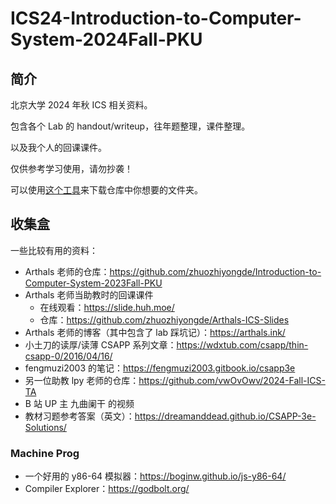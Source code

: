 # ICS24-Introduction-to-Computer-System-2024Fall-PKU
## 简介

北京大学 2024 年秋 ICS 相关资料。

包含各个 Lab 的 handout/writeup，往年题整理，课件整理。

以及我个人的回课课件。

仅供参考学习使用，请勿抄袭！

可以使用[这个工具](https://minhaskamal.github.io/DownGit/#/home)来下载仓库中你想要的文件夹。

## 收集盒

一些比较有用的资料：

- Arthals 老师的仓库：https://github.com/zhuozhiyongde/Introduction-to-Computer-System-2023Fall-PKU
- Arthals 老师当助教时的回课课件
  - 在线观看：https://slide.huh.moe/
  - 仓库：https://github.com/zhuozhiyongde/Arthals-ICS-Slides
- Arthals 老师的博客（其中包含了 lab 踩坑记）：https://arthals.ink/
- 小土刀的读厚/读薄 CSAPP 系列文章：https://wdxtub.com/csapp/thin-csapp-0/2016/04/16/
- fengmuzi2003 的笔记：https://fengmuzi2003.gitbook.io/csapp3e
- 另一位助教 lpy 老师的仓库：https://github.com/vwOvOwv/2024-Fall-ICS-TA
- B 站 UP 主 九曲阑干 的视频
- 教材习题参考答案（英文）：https://dreamanddead.github.io/CSAPP-3e-Solutions/


### Machine Prog

- 一个好用的 y86-64 模拟器：https://boginw.github.io/js-y86-64/
- Compiler Explorer：https://godbolt.org/

